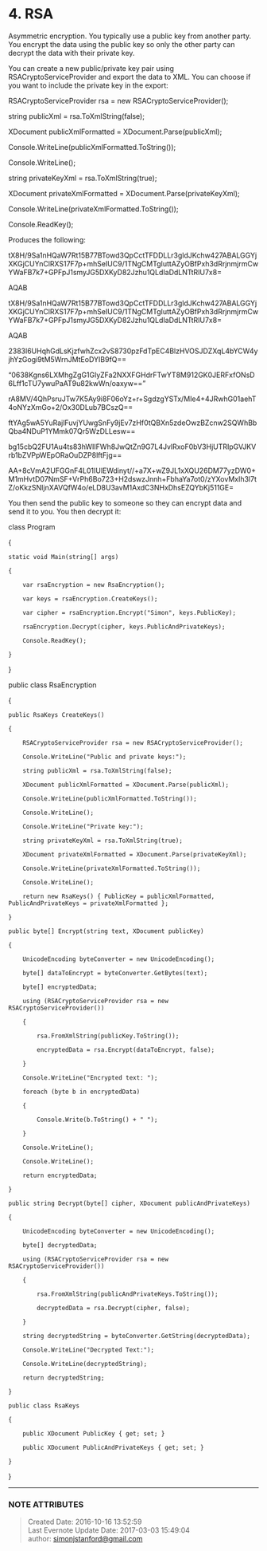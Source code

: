 # 4\. RSA

Asymmetric encryption. You typically use a public key from another party. You
encrypt the data using the public key so only the other party can decrypt the
data with their private key.

  

You can create a new public/private key pair using RSACryptoServiceProvider
and export the data to XML. You can choose if you want to include the private
key in the export:

  

RSACryptoServiceProvider rsa = new RSACryptoServiceProvider();

string publicXml = rsa.ToXmlString(false);

XDocument publicXmlFormatted = XDocument.Parse(publicXml);

Console.WriteLine(publicXmlFormatted.ToString());

Console.WriteLine();

string privateKeyXml = rsa.ToXmlString(true);

XDocument privateXmlFormatted = XDocument.Parse(privateKeyXml);

Console.WriteLine(privateXmlFormatted.ToString());

Console.ReadKey();

  

Produces the following:

  

<RSAKeyValue>

<Modulus>tX8H/9Sa1nHQaW7Rt15B77BTowd3QpCctTFDDLLr3gldJKchw427ABALGGYjXKGjCUYnClRXS17F7p+mhSeIUC9/1TNgCMTgIuttAZyOBfPxh3dRrjnmjrmCwYWaFB7k7+GPFpJ1smyJG5DXKyD82Jzhu1QLdIaDdLNTtRIU7x8=</Modulus>

  <Exponent>AQAB</Exponent>

</RSAKeyValue>

  

<RSAKeyValue>

<Modulus>tX8H/9Sa1nHQaW7Rt15B77BTowd3QpCctTFDDLLr3gldJKchw427ABALGGYjXKGjCUYnClRXS17F7p+mhSeIUC9/1TNgCMTgIuttAZyOBfPxh3dRrjnmjrmCwYWaFB7k7+GPFpJ1smyJG5DXKyD82Jzhu1QLdIaDdLNTtRIU7x8=</Modulus>

  <Exponent>AQAB</Exponent>

<P>2383l6UHqhGdLsKjzfwhZcx2vS8730pzFdTpEC4BlzHVOSJDZXqL4bYCW4yjhYzGogi9tM5WrnJMtEoDYIB9fQ==</P>

<Q>0638Kgns6LXMhgZgG1GlyZFa2NXXFGHdrFTwYT8M912GK0JERFxfONsD6Lff1cTU7ywuPaAT9u82kwWn/oaxyw==</Q>

<DP>rA8MV/4QhPsruJTw7K5Ay9i8F06oYz+r+SgdzgYSTx/MIe4+4JRwhG01aehT4oNYzXmGo+2/Ox30DLub7BCszQ==</DP>

<DQ>ftYAg5wA5YuRajlFuvjYUwgSnFy9jEv7zHf0tQBXn5zdeOwzBZcnw2SQWhBbQba4NDuP1YMmk07Qr5WzDLLesw==</DQ>

<InverseQ>bg15cbQ2FU1Au4ts83hWIIFWh8JwQtZn9G7L4JvlRxoF0bV3HjUTRIpGVJKVrb1bZVPpWEpORaOuDZP8lftFjg==</InverseQ>

<D>AA+8cVmA2UFGGnF4L01IUlEWdinyt//+a7X+wZ9JL1xXQU26DM77yzDW0+M1mHvtD07NmSF+VrPh6Bo723+H2dswzJnnh+FbhaYa7ot0/zYXovMxIh3l7tZ/oKkzSNIjnXAVQfW4o/eLD8U3avM1AxdC3NHxDhsEZQYbKj511GE=</D>

</RSAKeyValue>

  

You then send the public key to someone so they can encrypt data and send it
to you. You then decrypt it:

  

class Program

{

    static void Main(string[] args)

    {

        var rsaEncryption = new RsaEncryption();

        var keys = rsaEncryption.CreateKeys();

        var cipher = rsaEncryption.Encrypt("Simon", keys.PublicKey);

        rsaEncryption.Decrypt(cipher, keys.PublicAndPrivateKeys);

        Console.ReadKey();

    }

}

public class RsaEncryption

{

    public RsaKeys CreateKeys()

    {

        RSACryptoServiceProvider rsa = new RSACryptoServiceProvider();

        Console.WriteLine("Public and private keys:");

        string publicXml = rsa.ToXmlString(false);

        XDocument publicXmlFormatted = XDocument.Parse(publicXml);

        Console.WriteLine(publicXmlFormatted.ToString());

        Console.WriteLine();

        Console.WriteLine("Private key:");

        string privateKeyXml = rsa.ToXmlString(true);

        XDocument privateXmlFormatted = XDocument.Parse(privateKeyXml);

        Console.WriteLine(privateXmlFormatted.ToString());

        Console.WriteLine();

        return new RsaKeys() { PublicKey = publicXmlFormatted, PublicAndPrivateKeys = privateXmlFormatted };

    }

    public byte[] Encrypt(string text, XDocument publicKey)

    {

        UnicodeEncoding byteConverter = new UnicodeEncoding();

        byte[] dataToEncrypt = byteConverter.GetBytes(text);

        byte[] encryptedData;

        using (RSACryptoServiceProvider rsa = new RSACryptoServiceProvider())

        {

            rsa.FromXmlString(publicKey.ToString());

            encryptedData = rsa.Encrypt(dataToEncrypt, false);

        }

        Console.WriteLine("Encrypted text: ");

        foreach (byte b in encryptedData)

        {

            Console.Write(b.ToString() + " ");

        }

        Console.WriteLine();

        Console.WriteLine();

        return encryptedData;

    }

    public string Decrypt(byte[] cipher, XDocument publicAndPrivateKeys)

    {

        UnicodeEncoding byteConverter = new UnicodeEncoding();

        byte[] decryptedData;

        using (RSACryptoServiceProvider rsa = new RSACryptoServiceProvider())

        {

            rsa.FromXmlString(publicAndPrivateKeys.ToString());

            decryptedData = rsa.Decrypt(cipher, false);

        }

        string decryptedString = byteConverter.GetString(decryptedData);

        Console.WriteLine("Decrypted Text:");

        Console.WriteLine(decryptedString);

        return decryptedString;

    }

    public class RsaKeys

    {

        public XDocument PublicKey { get; set; }

        public XDocument PublicAndPrivateKeys { get; set; }

    }

}

  

  

  


---
### NOTE ATTRIBUTES
>Created Date: 2016-10-16 13:52:59  
>Last Evernote Update Date: 2017-03-03 15:49:04  
>author: simonjstanford@gmail.com  
<!--stackedit_data:
eyJoaXN0b3J5IjpbMjExMjk2Mzk2Nl19
-->
